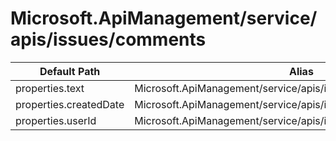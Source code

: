 # Microsoft.ApiManagement/service/apis/issues/comments

| Default Path | Alias |
|---|---|
| properties.text | Microsoft.ApiManagement/service/apis/issues/comments/text |
| properties.createdDate | Microsoft.ApiManagement/service/apis/issues/comments/createdDate |
| properties.userId | Microsoft.ApiManagement/service/apis/issues/comments/userId |

